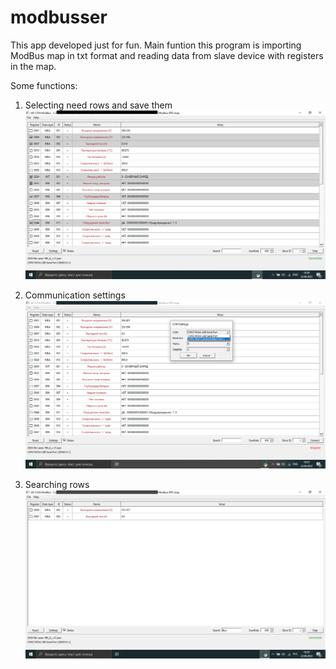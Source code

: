 # modbusser
This app developed just for fun. 
Main funtion this program is importing ModBus map in txt format
and reading data from slave device with registers in the map.

Some functions:

1. Selecting need rows and save them
![1](./screenshots/1.png)

2. Communication settings
![2](./screenshots/2.png)

3. Searching rows
![3](./screenshots/3.png)
